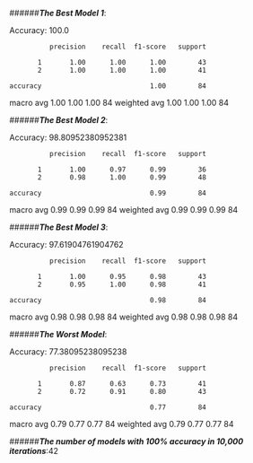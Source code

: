 
######**_The Best Model 1_**: 

Accuracy: 100.0

              precision    recall  f1-score   support

           1       1.00      1.00      1.00        43
           2       1.00      1.00      1.00        41

    accuracy                           1.00        84
   macro avg       1.00      1.00      1.00        84
weighted avg       1.00      1.00      1.00        84

######**_The Best Model 2_**: 

Accuracy: 98.80952380952381

              precision    recall  f1-score   support

           1       1.00      0.97      0.99        36
           2       0.98      1.00      0.99        48

    accuracy                           0.99        84
   macro avg       0.99      0.99      0.99        84
weighted avg       0.99      0.99      0.99        84

######**_The Best Model 3_**: 

Accuracy: 97.61904761904762

              precision    recall  f1-score   support

           1       1.00      0.95      0.98        43
           2       0.95      1.00      0.98        41

    accuracy                           0.98        84
   macro avg       0.98      0.98      0.98        84
weighted avg       0.98      0.98      0.98        84

######**_The Worst Model_**: 

Accuracy: 77.38095238095238

              precision    recall  f1-score   support

           1       0.87      0.63      0.73        41
           2       0.72      0.91      0.80        43

    accuracy                           0.77        84
   macro avg       0.79      0.77      0.77        84
weighted avg       0.79      0.77      0.77        84


######**_The number of models with 100% accuracy in 10,000 iterations_**:42